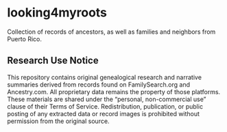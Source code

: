 # looking4myroots
Collection of records of ancestors, as well as families and neighbors from Puerto Rico.


## Research Use Notice
This repository contains original genealogical research and narrative summaries derived from records found on FamilySearch.org and Ancestry.com. 
All proprietary data remains the property of those platforms. These materials are shared under the “personal, non-commercial use” clause of their Terms of Service.
Redistribution, publication, or public posting of any extracted data or record images is prohibited without permission from the original source.
